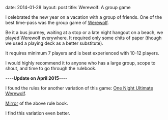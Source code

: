 date: 2014-01-28
layout: post
title: Werewolf: A group game


I celebrated the new year on a vacation with a
group of friends. One of the best time-pass was
the group game of [Werewolf][werewolf].

Be it a bus journey, waiting at a stop or a late
night hangout on a beach, we played Werewolf
everywhere. It required only some chits of paper
(though we used a playing deck as a better
substitute).

It requires minimum 7 players and is best
experienced with 10-12 players.

I would highly recommend it to anyone who has a
large group, scope to shout, and time to go
through the rulebook.

**----Update on April 2015----**

I found the rules for another variation of this
game: [One Night Ultimate Werewolf][one-night].

[Mirror][mirror] of the above rule book.

I find this variation even better.

[werewolf]: http://maxistentialism.com/werewolf/
[one-night]: http://boardgamegeek.com/filepage/109882/english-rules-one-night-ultimate-werewolf
[mirror]: {static}/uploads/werewolf.pdf
